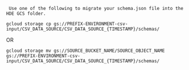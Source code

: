 ``` Use one of the following to migrate your schema.json file into the HDE GCS folder.```

```gcloud storage cp gs://PREFIX-ENVIRONMENT-csv-input/CSV_DATA_SOURCE/CSV_DATA_SOURCE_{TIMESTAMP}/schemas/```

OR

```gcloud storage mv gs://SOURCE_BUCKET_NAME/SOURCE_OBJECT_NAME gs://PREFIX-ENVIRONMENT-csv-input/CSV_DATA_SOURCE/CSV_DATA_SOURCE_{TIMESTAMP}/schemas/```